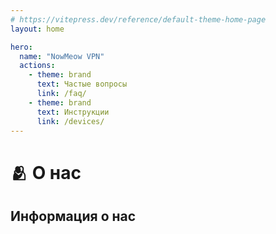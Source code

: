 ```yaml
---
# https://vitepress.dev/reference/default-theme-home-page
layout: home

hero:
  name: "NowMeow VPN"
  actions:
    - theme: brand
      text: Частые вопросы
      link: /faq/
    - theme: brand
      text: Инструкции
      link: /devices/
---
```


# 🫂 О нас 
## Информация о нас



